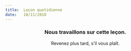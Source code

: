 ```yaml
---
title:  Leçon quotidienne
date:   18/11/2018
---
```


### <center>Nous travaillons sur cette leçon.</center>
<center>Revenez plus tard, s'il vous plaît.</center>